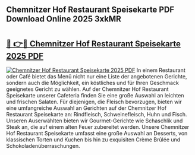 ## Chemnitzer Hof Restaurant Speisekarte PDF Download Online 2025 3xkMR

# <h2><a href="http://gc6md8.nevu.top/?p=Chemnitzer+Hof+Restaurant+Speisekarte">🔗 👉🔴 Chemnitzer Hof Restaurant Speisekarte 2025 PDF</a></h2>

[![Chemnitzer Hof Restaurant Speisekarte 2025 PDF](https://i.imgur.com/dBaPXMq.png)](http://gc6md8.nevu.top/?p=Chemnitzer+Hof+Restaurant+Speisekarte)
In einem Restaurant oder Café bietet das Menü nicht nur eine Liste der angebotenen Gerichte, sondern auch die Möglichkeit, ein köstliches und für Ihren Geschmack geeignetes Gericht zu wählen. Auf der Chemnitzer Hof Restaurant Speisekarte unserer Cafeteria finden Sie eine große Auswahl an leichten und frischen Salaten. Für diejenigen, die Fleisch bevorzugen, bieten wir eine umfangreiche Auswahl an Gerichten auf der Chemnitzer Hof Restaurant Speisekarte an: Rindfleisch, Schweinefleisch, Huhn und Fisch. Unseren Auserwählten bieten wir Gourmet-Gerichte wie Schaschlik und Steak an, die auf einem alten Feuer zubereitet werden. Unsere Chemnitzer Hof Restaurant Speisekarte umfasst eine große Auswahl an Desserts, von klassischen Torten und Kuchen bis hin zu exquisiten Crème Brûlée und Schokoladenüberraschungen.
